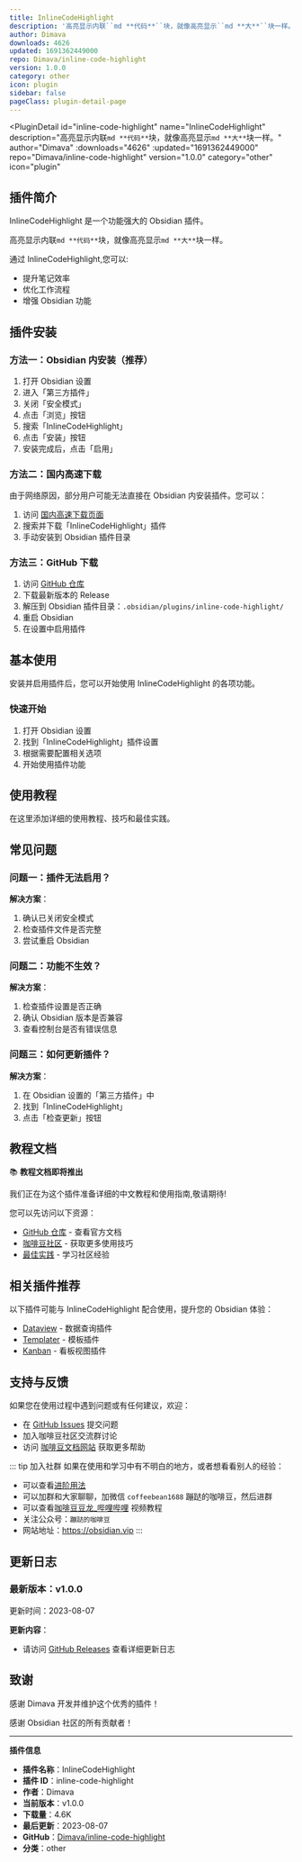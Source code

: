 ```yaml
---
title: InlineCodeHighlight
description: '高亮显示内联``md **代码**``块，就像高亮显示``md **大**``块一样。'
author: Dimava
downloads: 4626
updated: 1691362449000
repo: Dimava/inline-code-highlight
version: 1.0.0
category: other
icon: plugin
sidebar: false
pageClass: plugin-detail-page
---
```


<PluginDetail
  id="inline-code-highlight"
  name="InlineCodeHighlight"
  description="高亮显示内联``md **代码**``块，就像高亮显示``md **大**``块一样。"
  author="Dimava"
  :downloads="4626"
  :updated="1691362449000"
  repo="Dimava/inline-code-highlight"
  version="1.0.0"
  category="other"
  icon="plugin"
>

<!-- AUTO_GENERATED_START -->
## 插件简介

InlineCodeHighlight 是一个功能强大的 Obsidian 插件。

高亮显示内联``md **代码**``块，就像高亮显示``md **大**``块一样。

通过 InlineCodeHighlight,您可以:

- 提升笔记效率
- 优化工作流程
- 增强 Obsidian 功能

<!-- AUTO_GENERATED_END -->

<!-- AUTO_GENERATED_START -->
## 插件安装

### 方法一：Obsidian 内安装（推荐）

1. 打开 Obsidian 设置
2. 进入「第三方插件」
3. 关闭「安全模式」
4. 点击「浏览」按钮
5. 搜索「InlineCodeHighlight」
6. 点击「安装」按钮
7. 安装完成后，点击「启用」

### 方法二：国内高速下载

由于网络原因，部分用户可能无法直接在 Obsidian 内安装插件。您可以：

1. 访问 [国内高速下载页面](/zh/documentation/obsidian-plugins-download.html)
2. 搜索并下载「InlineCodeHighlight」插件
3. 手动安装到 Obsidian 插件目录

### 方法三：GitHub 下载

1. 访问 [GitHub 仓库](https://github.com/Dimava/inline-code-highlight)
2. 下载最新版本的 Release
3. 解压到 Obsidian 插件目录：`.obsidian/plugins/inline-code-highlight/`
4. 重启 Obsidian
5. 在设置中启用插件

## 基本使用

安装并启用插件后，您可以开始使用 InlineCodeHighlight 的各项功能。

### 快速开始

1. 打开 Obsidian 设置
2. 找到「InlineCodeHighlight」插件设置
3. 根据需要配置相关选项
4. 开始使用插件功能

<!-- AUTO_GENERATED_END -->

<!-- CUSTOM_CONTENT_START:tutorial -->
## 使用教程

在这里添加详细的使用教程、技巧和最佳实践。

<!-- CUSTOM_CONTENT_END:tutorial -->

<!-- SHARED_CONTENT_START -->
## 常见问题

### 问题一：插件无法启用？

**解决方案**：
1. 确认已关闭安全模式
2. 检查插件文件是否完整
3. 尝试重启 Obsidian

### 问题二：功能不生效？

**解决方案**：
1. 检查插件设置是否正确
2. 确认 Obsidian 版本是否兼容
3. 查看控制台是否有错误信息

### 问题三：如何更新插件？

**解决方案**：
1. 在 Obsidian 设置的「第三方插件」中
2. 找到「InlineCodeHighlight」
3. 点击「检查更新」按钮

## 教程文档

📚 **教程文档即将推出**

我们正在为这个插件准备详细的中文教程和使用指南,敬请期待!

您可以先访问以下资源：
- [GitHub 仓库](https://github.com/Dimava/inline-code-highlight) - 查看官方文档
- [咖啡豆社区](/zh/bases/) - 获取更多使用技巧
- [最佳实践](/zh/best-practices/) - 学习社区经验

## 相关插件推荐

以下插件可能与 InlineCodeHighlight 配合使用，提升您的 Obsidian 体验：

- [Dataview](/zh/plugins/dataview.html) - 数据查询插件
- [Templater](/zh/plugins/templater-obsidian.html) - 模板插件
- [Kanban](/zh/plugins/obsidian-kanban.html) - 看板视图插件

## 支持与反馈

如果您在使用过程中遇到问题或有任何建议，欢迎：

- 在 [GitHub Issues](https://github.com/Dimava/inline-code-highlight/issues) 提交问题
- 加入咖啡豆社区交流群讨论
- 访问 [咖啡豆文档网站](https://obsidian.vip) 获取更多帮助

::: tip 加入社群
如果在使用和学习中有不明白的地方，或者想看看别人的经验：
- 可以查看[进阶用法](/zh/advanced)
- 可以加群和大家聊聊，加微信 `coffeebean1688` 蹦跶的咖啡豆，然后进群
- 可以查看[咖啡豆豆龙_哔哩哔哩](https://space.bilibili.com/618777356) 视频教程
- 关注公众号：`蹦跶的咖啡豆`
- 网站地址：https://obsidian.vip
:::
<!-- SHARED_CONTENT_END -->

<!-- AUTO_GENERATED_START -->
## 更新日志

### 最新版本：v1.0.0

更新时间：2023-08-07

**更新内容**：
- 请访问 [GitHub Releases](https://github.com/Dimava/inline-code-highlight/releases) 查看详细更新日志

## 致谢

感谢 Dimava 开发并维护这个优秀的插件！

感谢 Obsidian 社区的所有贡献者！

---

**插件信息**
- **插件名称**：InlineCodeHighlight
- **插件 ID**：inline-code-highlight
- **作者**：Dimava
- **当前版本**：v1.0.0
- **下载量**：4.6K
- **最后更新**：2023-08-07
- **GitHub**：[Dimava/inline-code-highlight](https://github.com/Dimava/inline-code-highlight)
- **分类**：other
<!-- AUTO_GENERATED_END -->

</PluginDetail>

